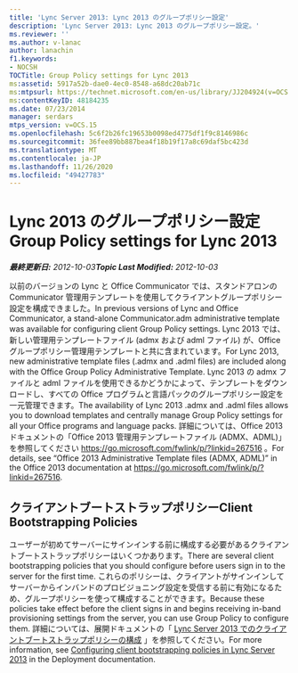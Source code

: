 ```yaml
---
title: 'Lync Server 2013: Lync 2013 のグループポリシー設定'
description: 'Lync Server 2013: Lync 2013 のグループポリシー設定。'
ms.reviewer: ''
ms.author: v-lanac
author: lanachin
f1.keywords:
- NOCSH
TOCTitle: Group Policy settings for Lync 2013
ms:assetid: 5917a52b-dae0-4ec0-8548-a68dc20ab71c
ms:mtpsurl: https://technet.microsoft.com/en-us/library/JJ204924(v=OCS.15)
ms:contentKeyID: 48184235
ms.date: 07/23/2014
manager: serdars
mtps_version: v=OCS.15
ms.openlocfilehash: 5c6f2b26fc19653b0098ed4775df1f9c8146986c
ms.sourcegitcommit: 36fee89bb887bea4f18b19f17a8c69daf5bc423d
ms.translationtype: MT
ms.contentlocale: ja-JP
ms.lasthandoff: 11/26/2020
ms.locfileid: "49427783"
---
```

# <a name="group-policy-settings-for-lync-2013"></a><span data-ttu-id="be5e2-103">Lync 2013 のグループポリシー設定</span><span class="sxs-lookup"><span data-stu-id="be5e2-103">Group Policy settings for Lync 2013</span></span>

<div data-xmlns="http://www.w3.org/1999/xhtml">

<div class="topic" data-xmlns="http://www.w3.org/1999/xhtml" data-msxsl="urn:schemas-microsoft-com:xslt" data-cs="https://msdn.microsoft.com/">

<div data-asp="https://msdn2.microsoft.com/asp">



</div>

<div id="mainSection">

<div id="mainBody"><span data-ttu-id="be5e2-104">

<span> </span></span><span class="sxs-lookup"><span data-stu-id="be5e2-104">

<span> </span></span></span>

<span data-ttu-id="be5e2-105">_**最終更新日:** 2012-10-03_</span><span class="sxs-lookup"><span data-stu-id="be5e2-105">_**Topic Last Modified:** 2012-10-03_</span></span>

<span data-ttu-id="be5e2-106">以前のバージョンの Lync と Office Communicator では、スタンドアロンの Communicator 管理用テンプレートを使用してクライアントグループポリシー設定を構成できました。</span><span class="sxs-lookup"><span data-stu-id="be5e2-106">In previous versions of Lync and Office Communicator, a stand-alone Communicator.adm administrative template was available for configuring client Group Policy settings.</span></span> <span data-ttu-id="be5e2-107">Lync 2013 では、新しい管理用テンプレートファイル (admx および adml ファイル) が、Office グループポリシー管理用テンプレートと共に含まれています。</span><span class="sxs-lookup"><span data-stu-id="be5e2-107">For Lync 2013, new administrative template files (.admx and .adml files) are included along with the Office Group Policy Administrative Template.</span></span> <span data-ttu-id="be5e2-108">Lync 2013 の admx ファイルと adml ファイルを使用できるかどうかによって、テンプレートをダウンロードし、すべての Office プログラムと言語パックのグループポリシー設定を一元管理できます。</span><span class="sxs-lookup"><span data-stu-id="be5e2-108">The availability of Lync 2013 .admx and .adml files allows you to download templates and centrally manage Group Policy settings for all your Office programs and language packs.</span></span> <span data-ttu-id="be5e2-109">詳細については、Office 2013 ドキュメントの「Office 2013 管理用テンプレートファイル (ADMX、ADML)」を参照してください <https://go.microsoft.com/fwlink/p/?linkid=267516> 。</span><span class="sxs-lookup"><span data-stu-id="be5e2-109">For details, see “Office 2013 Administrative Template files (ADMX, ADML)” in the Office 2013 documentation at <https://go.microsoft.com/fwlink/p/?linkid=267516>.</span></span>

<div>

## <a name="client-bootstrapping-policies"></a><span data-ttu-id="be5e2-110">クライアントブートストラップポリシー</span><span class="sxs-lookup"><span data-stu-id="be5e2-110">Client Bootstrapping Policies</span></span>

<span data-ttu-id="be5e2-111">ユーザーが初めてサーバーにサインインする前に構成する必要があるクライアントブートストラップポリシーはいくつかあります。</span><span class="sxs-lookup"><span data-stu-id="be5e2-111">There are several client bootstrapping policies that you should configure before users sign in to the server for the first time.</span></span> <span data-ttu-id="be5e2-112">これらのポリシーは、クライアントがサインインしてサーバーからインバンドのプロビジョニング設定を受信する前に有効になるため、グループポリシーを使って構成することができます。</span><span class="sxs-lookup"><span data-stu-id="be5e2-112">Because these policies take effect before the client signs in and begins receiving in-band provisioning settings from the server, you can use Group Policy to configure them.</span></span> <span data-ttu-id="be5e2-113">詳細については、展開ドキュメントの「 [Lync Server 2013 でのクライアントブートストラップポリシーの構成](lync-server-2013-configuring-client-bootstrapping-policies.md) 」を参照してください。</span><span class="sxs-lookup"><span data-stu-id="be5e2-113">For more information, see [Configuring client bootstrapping policies in Lync Server 2013](lync-server-2013-configuring-client-bootstrapping-policies.md) in the Deployment documentation.</span></span>

<span data-ttu-id="be5e2-114"></div>

</div>

<span> </span>

</div>

</div>

</span><span class="sxs-lookup"><span data-stu-id="be5e2-114"></div>

</div>

<span> </span>

</div>

</div>

</span></span></div>

